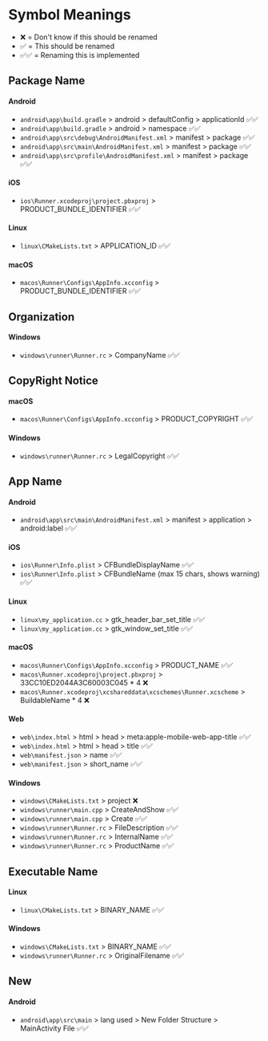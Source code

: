 # Symbol Meanings

- ❌ = Don't know if this should be renamed
- ✅ = This should be renamed
- ✅✅ = Renaming this is implemented

## Package Name

#### Android

- `android\app\build.gradle` > android > defaultConfig > applicationId ✅✅
- `android\app\build.gradle` > android > namespace ✅✅
- `android\app\src\debug\AndroidManifest.xml` > manifest > package ✅✅
- `android\app\src\main\AndroidManifest.xml` > manifest > package ✅✅
- `android\app\src\profile\AndroidManifest.xml` > manifest > package ✅✅

#### iOS

- `ios\Runner.xcodeproj\project.pbxproj` > PRODUCT_BUNDLE_IDENTIFIER ✅✅

#### Linux

- `linux\CMakeLists.txt` > APPLICATION_ID ✅✅

#### macOS

- `macos\Runner\Configs\AppInfo.xcconfig` > PRODUCT_BUNDLE_IDENTIFIER ✅✅

## Organization

#### Windows

- `windows\runner\Runner.rc` > CompanyName ✅✅

## CopyRight Notice

#### macOS

- `macos\Runner\Configs\AppInfo.xcconfig` > PRODUCT_COPYRIGHT ✅✅

#### Windows

- `windows\runner\Runner.rc` > LegalCopyright ✅✅

## App Name

#### Android

- `android\app\src\main\AndroidManifest.xml` > manifest > application > android:label ✅✅

#### iOS

- `ios\Runner\Info.plist` > CFBundleDisplayName ✅✅
- `ios\Runner\Info.plist` > CFBundleName (max 15 chars, shows warning) ✅✅

#### Linux

- `linux\my_application.cc` > gtk_header_bar_set_title ✅✅
- `linux\my_application.cc` > gtk_window_set_title ✅✅

#### macOS

- `macos\Runner\Configs\AppInfo.xcconfig` > PRODUCT_NAME ✅✅
- `macos\Runner.xcodeproj\project.pbxproj` > 33CC10ED2044A3C60003C045 \* 4 ❌
- `macos\Runner.xcodeproj\xcshareddata\xcschemes\Runner.xcscheme` > BuildableName \* 4 ❌

#### Web

- `web\index.html` > html > head > meta:apple-mobile-web-app-title ✅✅
- `web\index.html` > html > head > title ✅✅
- `web\manifest.json` > name ✅✅
- `web\manifest.json` > short_name ✅✅

#### Windows

- `windows\CMakeLists.txt` > project ❌
- `windows\runner\main.cpp` > CreateAndShow ✅✅
- `windows\runner\main.cpp` > Create ✅✅
- `windows\runner\Runner.rc` > FileDescription ✅✅
- `windows\runner\Runner.rc` > InternalName ✅✅
- `windows\runner\Runner.rc` > ProductName ✅✅

## Executable Name

#### Linux

- `linux\CMakeLists.txt` > BINARY_NAME ✅✅

#### Windows

- `windows\CMakeLists.txt` > BINARY_NAME ✅✅
- `windows\runner\Runner.rc` > OriginalFilename ✅✅

## New

#### Android

- `android\app\src\main` > lang used > New Folder Structure > MainActivity File ✅✅
